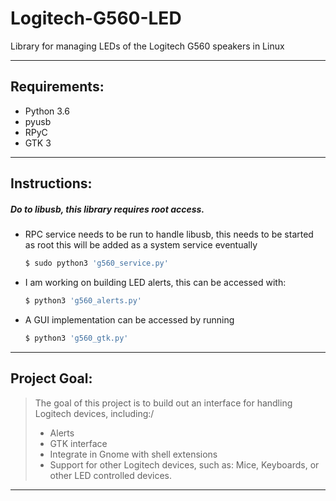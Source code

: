 # Logitech-G560-LED

Library for managing LEDs of the Logitech G560 speakers in Linux

* * *

## Requirements:

-   Python 3.6
-   pyusb
-   RPyC
-   GTK 3

* * *

## Instructions:

##### Do to libusb, this library requires root access.

-   RPC service needs to be run to handle libusb, this needs to be started as root this will be added as a system service eventually
    ```bash
    $ sudo python3 'g560_service.py'
    ```


-   I am working on building LED alerts, this can be accessed with:
    ```bash
    $ python3 'g560_alerts.py'
    ```


-   A GUI implementation can be accessed by running
    ```bash
    $ python3 'g560_gtk.py'
    ```

* * *

## Project Goal:

> The goal of this project is to build out an interface for handling Logitech devices, including:/
>
> -   Alerts
> -   GTK interface
> -   Integrate in Gnome with shell extensions
> -   Support for other Logitech devices, such as: Mice, Keyboards, or other LED controlled devices.

* * *
